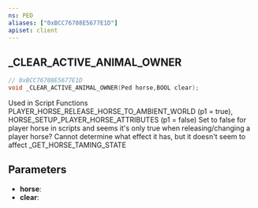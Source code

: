 ```yaml
---
ns: PED
aliases: ["0xBCC76708E5677E1D"]
apiset: client
---
```

## _CLEAR_ACTIVE_ANIMAL_OWNER

```c
// 0xBCC76708E5677E1D
void _CLEAR_ACTIVE_ANIMAL_OWNER(Ped horse,BOOL clear);
```

Used in Script Functions PLAYER_HORSE_RELEASE_HORSE_TO_AMBIENT_WORLD (p1 = true), HORSE_SETUP_PLAYER_HORSE_ATTRIBUTES (p1 = false)
Set to false for player horse in scripts and seems it's only true when releasing/changing a player horse? Cannot determine what effect it has, but it doesn't seem to affect _GET_HORSE_TAMING_STATE

## Parameters
* **horse**:
* **clear**: